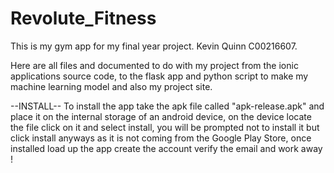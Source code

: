 # Revolute_Fitness
This is my gym app for my final year project. Kevin Quinn C00216607.

Here are all files and documented to do with my project from the ionic applications source code,
to the flask app and python script to make my machine learning model and also my project site.

--INSTALL--
To install the app take the apk file called "apk-release.apk" and place it on the internal storage of an android device,
on the device locate the file click on it and select install, you will be prompted not to install it but click install anyways as it is
not coming from the Google Play Store, once installed load up the app create the account verify the email and work away !